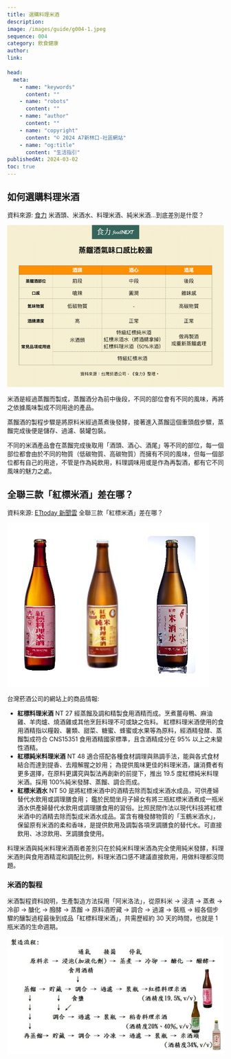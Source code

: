 ```yaml
---
title: 選購料理米酒
description:
image: /images/guide/g004-1.jpeg
sequence: 004
category: 飲食健康
author:
link:

head:
  meta:
    - name: "keywords"
      content: ""
    - name: "robots"
      content: ""
    - name: "author"
      content: ""
    - name: "copyright"
      content: "© 2024 A7新林口-社區網站"
    - name: "og:title"
      content: "生活指引"
publishedAt: 2024-03-02
toc: true
---
```


## 如何選購料理米酒

資料來源: <a href="https://www.foodnext.net/science/machining/paper/5111574619">食力</a> 米酒頭、米酒水、料理米酒、純米米酒...到底差別是什麼？

![g004-2.jpeg](/images/guide/g004-2.jpeg)

米酒是經過蒸餾而製成，蒸餾酒分為前中後段，不同的部位會有不同的風味，再將之依據風味製成不同用途的產品。

蒸餾酒的製程步驟是將原料米經過蒸煮後發酵，接著進入蒸餾這個重頭戲步驟，蒸餾完成後便是儲存、過濾、裝罐包裝。

不同的米酒產品會在蒸餾完成後取用「酒頭、酒心、酒尾」等不同的部位，每一個部位都會由於不同的物質（低碳物質、高碳物質）而擁有不同的風味，但每一個部位都有自己的用途，不管是作為純飲用，料理調味用或是作為再製酒，都有它不同風味的魅力之處。

## 全聯三款「紅標米酒」差在哪？

資料來源: <a href="https://www.ettoday.net/news/20201205/1870108.htm">ETtoday 新聞雲</a> 全聯三款「紅標米酒」差在哪？

![g004-1.jpeg](/images/guide/g004-1.jpeg)

台灣菸酒公司的網站上的商品情報:

- **紅標料理米酒** NT 27 經蒸餾及調和精製食用酒精而成。烹煮薑母鴨、麻油雞、羊肉爐、燒酒雞或其他烹飪料理不可或缺之佐料。 紅標料理米酒使用的食用酒精指以糧穀、薯類、甜菜、糖蜜、蜂蜜或水果等為原料，經酒精發酵、蒸餾製成符合 CNS15351 食用酒精國家標準，且含酒精成分在 95% 以上之未變性酒精。
- **紅標純米料理米酒** NT 48 適合搭配各種食材調理與熟調手法，能與各式食材結合而達到提香、去羶解腥之妙用； 為提供風味更佳的料理米酒，讓消費者有更多選擇，在原料更講究與製法再創新的前提下，推出 19.5 度紅標純米料理米酒。採用 100%純米發酵、蒸餾、調合而成。
- **紅標米酒水** NT 50 是將紅標米酒中的酒精去除而製成米酒水成品，可供產婦替代水飲用或調理膳食用； 鑑於民間坐月子婦女有將三瓶紅標米酒煮成一瓶米酒水供產婦替代水飲用或調理膳食用的習俗。比照民間作法以現代科技將紅標米酒中的酒精去除而製成米酒水成品。富含有機發酵物質的「玉鶴米酒水」，保留原有米酒的柔和香味，是提供飲用及調製各項烹調膳食的替代水。可直接飲用、冰涼飲用、烹調膳食使用。

料理米酒與純米料理米酒兩者差別只在於純米料理米酒為完全使用純米發酵，料理米酒則與食用酒精混和調配比例，料理米酒口感不建議直接飲用，用做料理都沒問題。

### 米酒的製程

米酒製程資料說明，生產製造方法採用「阿米洛法」，從原料米 → 浸漬 → 蒸煮 → 冷卻 → 醣化 → 醱酵 → 蒸餾 → 原料酒貯藏 → 調合 → 過濾 → 裝瓶 → 經各個步驟的釀製過程最後到成品「紅標料理米酒」，共需歷經約 30 天的時間，也就是 1 瓶米酒的生命週期。

![g004-3.jpeg](/images/guide/g004-3.jpeg)
